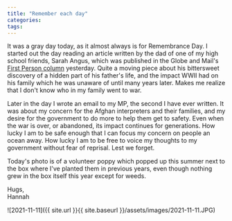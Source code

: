 ```yaml
---
title: "Remember each day"
categories:
tags:
---
```


It was a gray day today, as it almost always is for Remembrance Day. I started out the day reading an article written by the dad of one of my high school friends, Sarah Angus, which was published in the Globe and Mail's [First Person column](https://www.theglobeandmail.com/life/first-person/article-war-records-told-me-so-much-more-about-the-father-i-never-really-knew/ "First Person") yesterday. Quite a moving piece about his bittersweet discovery of a hidden part of his father's life, and the impact WWII had on his family which he was unaware of until many years later. Makes me realize that I don't know who in my family went to war.

Later in the day I wrote an email to my MP, the second I have ever written. It was about my concern for the Afghan interpreters and their families, and my desire for the government to do more to help them get to safety. Even when the war is over, or abandoned, its impact continues for generations. How lucky I am to be safe enough that I can focus my concern on people an ocean away. How lucky I am to be free to voice my thoughts to my government without fear of reprisal. Lest we forget.

Today's photo is of a volunteer poppy which popped up this summer next to the box where I've planted them in previous years, even though nothing grew in the box itself this year except for weeds.

Hugs,<br />
Hannah

![2021-11-11]({{ site.url }}{{ site.baseurl }}/assets/images/2021-11-11.JPG)